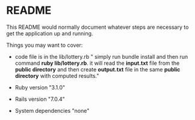 # README

This README would normally document whatever steps are necessary to get the
application up and running.

Things you may want to cover:
* code file is in the lib/lottery.rb
" simply run bundle install and then run command **ruby lib/lottery.rb**. it will read the **input.txt** file from the **public directory** and then create **output.txt** file in the same **public directory** with computed results."

* Ruby version "3.1.0"

* Rails version "7.0.4" 

* System dependencies "none"

